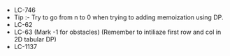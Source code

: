 - LC-746
- Tip :- Try to go from n to 0 when trying to adding memoization using DP.
- LC-62
- LC-63 (Mark -1 for obstacles) (Remember to intiliaze first row and col in 2D tabular DP)
- LC-1137